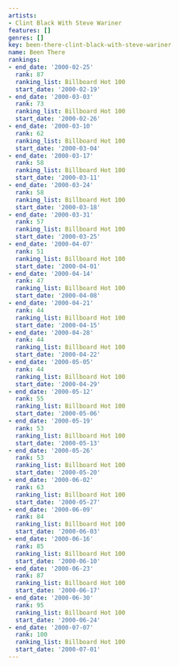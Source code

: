 ```yaml
---
artists:
- Clint Black With Steve Wariner
features: []
genres: []
key: been-there-clint-black-with-steve-wariner
name: Been There
rankings:
- end_date: '2000-02-25'
  rank: 87
  ranking_list: Billboard Hot 100
  start_date: '2000-02-19'
- end_date: '2000-03-03'
  rank: 73
  ranking_list: Billboard Hot 100
  start_date: '2000-02-26'
- end_date: '2000-03-10'
  rank: 62
  ranking_list: Billboard Hot 100
  start_date: '2000-03-04'
- end_date: '2000-03-17'
  rank: 58
  ranking_list: Billboard Hot 100
  start_date: '2000-03-11'
- end_date: '2000-03-24'
  rank: 58
  ranking_list: Billboard Hot 100
  start_date: '2000-03-18'
- end_date: '2000-03-31'
  rank: 57
  ranking_list: Billboard Hot 100
  start_date: '2000-03-25'
- end_date: '2000-04-07'
  rank: 51
  ranking_list: Billboard Hot 100
  start_date: '2000-04-01'
- end_date: '2000-04-14'
  rank: 47
  ranking_list: Billboard Hot 100
  start_date: '2000-04-08'
- end_date: '2000-04-21'
  rank: 44
  ranking_list: Billboard Hot 100
  start_date: '2000-04-15'
- end_date: '2000-04-28'
  rank: 44
  ranking_list: Billboard Hot 100
  start_date: '2000-04-22'
- end_date: '2000-05-05'
  rank: 44
  ranking_list: Billboard Hot 100
  start_date: '2000-04-29'
- end_date: '2000-05-12'
  rank: 55
  ranking_list: Billboard Hot 100
  start_date: '2000-05-06'
- end_date: '2000-05-19'
  rank: 53
  ranking_list: Billboard Hot 100
  start_date: '2000-05-13'
- end_date: '2000-05-26'
  rank: 53
  ranking_list: Billboard Hot 100
  start_date: '2000-05-20'
- end_date: '2000-06-02'
  rank: 63
  ranking_list: Billboard Hot 100
  start_date: '2000-05-27'
- end_date: '2000-06-09'
  rank: 84
  ranking_list: Billboard Hot 100
  start_date: '2000-06-03'
- end_date: '2000-06-16'
  rank: 85
  ranking_list: Billboard Hot 100
  start_date: '2000-06-10'
- end_date: '2000-06-23'
  rank: 87
  ranking_list: Billboard Hot 100
  start_date: '2000-06-17'
- end_date: '2000-06-30'
  rank: 95
  ranking_list: Billboard Hot 100
  start_date: '2000-06-24'
- end_date: '2000-07-07'
  rank: 100
  ranking_list: Billboard Hot 100
  start_date: '2000-07-01'
---
```


